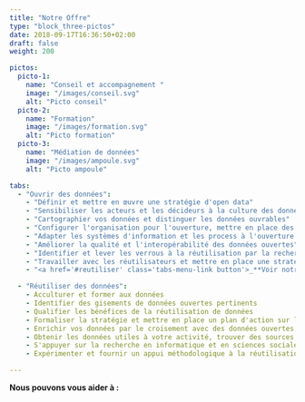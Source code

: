 ```yaml
---
title: "Notre Offre"
type: "block_three-pictos"
date: 2018-09-17T16:36:50+02:00
draft: false
weight: 200

pictos: 
  picto-1: 
    name: "Conseil et accompagnement "
    image: "/images/conseil.svg"
    alt: "Picto conseil"
  picto-2: 
    name: "Formation"
    image: "/images/formation.svg"
    alt: "Picto formation"
  picto-3: 
    name: "Médiation de données"
    image: "/images/ampoule.svg"
    alt: "Picto ampoule"

tabs:
  - "Ouvrir des données":
    - "Définir et mettre en œuvre une stratégie d'open data"
    - "Sensibiliser les acteurs et les décideurs à la culture des données et de leur ouverture"
    - "Cartographier vos données et distinguer les données ouvrables"
    - "Configurer l'organisation pour l'ouverture, mettre en place des processus internes"
    - "Adapter les systèmes d'information et les process à l'ouverture des données"
    - "Améliorer la qualité et l'interopérabilité des données ouvertes"
    - "Identifier et lever les verrous à la réutilisation par la recherche en sciences sociales et en informatique"
    - "Travailler avec les réutilisateurs et mettre en place une stratégie d'open data guidée par la demande"
    - "<a href='#reutiliser' class='tabs-menu-link button'>_**Voir notre offre sur la réutilisation des données**_</a>"

  - "Réutiliser des données":
    - Acculturer et former aux données
    - Identifier des gisements de données ouvertes pertinents
    - Qualifier les bénéfices de la réutilisation de données
    - Formaliser la stratégie et mettre en place un plan d'action sur l'open data
    - Enrichir vos données par le croisement avec des données ouvertes
    - Obtenir les données utiles à votre activité, trouver des sources alternatives de données
    - S'appuyer sur la recherche en informatique et en sciences sociales pour augmenter l'utilité des données ouvertes
    - Expérimenter et fournir un appui méthodologique à la réutilisation de données ouvertes

---
```


**Nous pouvons vous aider à :**